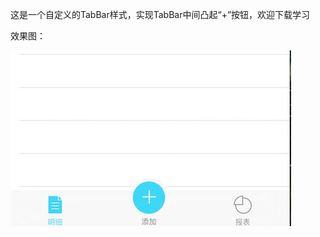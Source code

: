 这是一个自定义的TabBar样式，实现TabBar中间凸起“+”按钮，欢迎下载学习

效果图：

![](https://github.com/XuDeHong/MyTabBarDemo/raw/master/screenshot.jpg)
